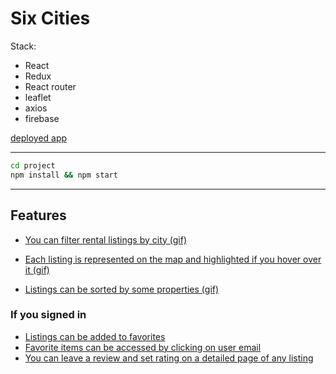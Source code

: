 # Six Cities

Stack:
* React
* Redux
* React router
* leaflet
* axios
* firebase

[deployed app](https://six-cities-b3f34.web.app/)

---

```bash
cd project
npm install && npm start
```

---

## Features


* [You can filter rental listings by city (gif)](https://i.imgur.com/a0oyrN7.gif)

* [Each listing is represented on the map and highlighted if you hover over it (gif)](https://i.imgur.com/oW4N0YX.gif)

* [Listings can be sorted by some properties (gif)](https://i.imgur.com/sKhO2WH.gif)

### If you signed in

* [Listings can be added to favorites](https://i.imgur.com/B5EQsr5.gif)
* [Favorite items can be accessed by clicking on user email ](https://i.imgur.com/nGfZ3MY.gif)
* [You can leave a review and set rating on a detailed page of any listing](https://i.imgur.com/q8qITAX.gif)
